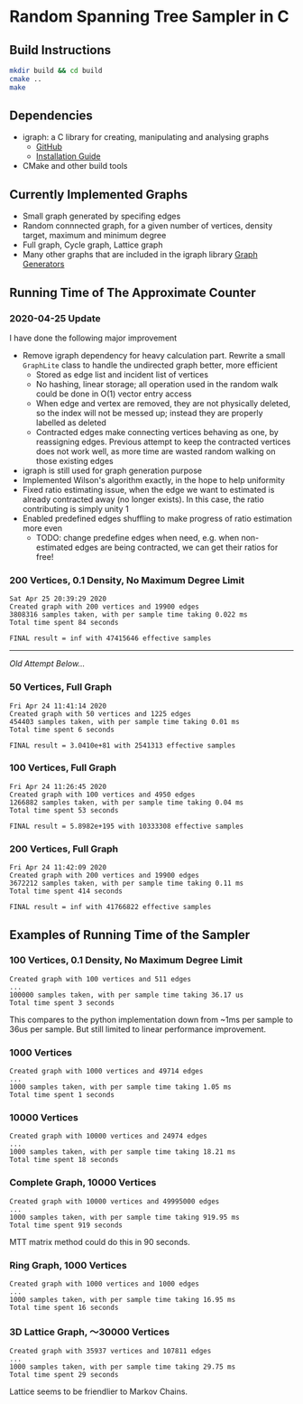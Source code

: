# Random Spanning Tree Sampler in C

## Build Instructions
``` bash
mkdir build && cd build
cmake ..
make
```
## Dependencies
- igraph: a C library for creating, manipulating and analysing graphs 
  - [GitHub](https://github.com/igraph/igraph)
  - [Installation Guide](https://igraph.org/c/)
- CMake and other build tools

## Currently Implemented Graphs
- Small graph generated by specifing edges
- Random connnected graph, for a given number of vertices, density target, maximum and minimum degree
- Full graph, Cycle graph, Lattice graph
- Many other graphs that are included in the igraph library [Graph Generators](https://igraph.org/c/doc/igraph-Generators.html)

## Running Time of The Approximate Counter

### 2020-04-25 Update

I have done the following major improvement
- Remove igraph dependency for heavy calculation part. Rewrite a small `GraphLite` class to handle the undirected graph better, more efficient
  - Stored as edge list and incident list of vertices
  - No hashing, linear storage; all operation used in the random walk could be done in O(1) vector entry access
  - When edge and vertex are removed, they are not physically deleted, so the index will not be messed up; instead they are properly labelled as deleted
  - Contracted edges make connecting vertices behaving as one, by reassigning edges. Previous attempt to keep the contracted vertices does not work well, as more time are wasted random walking on those existing edges
- igraph is still used for graph generation purpose
- Implemented Wilson's algorithm exactly, in the hope to help uniformity
- Fixed ratio estimating issue, when the edge we want to estimated is already contracted away (no longer exists). In this case, the ratio contributing is simply unity 1
- Enabled predefined edges shuffling to make progress of ratio estimation more even
  - TODO: change predefine edges when need, e.g. when non-estimated edges are being contracted, we can get their ratios for free!

### 200 Vertices, 0.1 Density, No Maximum Degree Limit
```
Sat Apr 25 20:39:29 2020
Created graph with 200 vertices and 19900 edges
3808316 samples taken, with per sample time taking 0.022 ms
Total time spent 84 seconds

FINAL result = inf with 47415646 effective samples
```
---

_Old Attempt Below..._

### 50 Vertices, Full Graph
```
Fri Apr 24 11:41:14 2020
Created graph with 50 vertices and 1225 edges
454403 samples taken, with per sample time taking 0.01 ms
Total time spent 6 seconds

FINAL result = 3.0410e+81 with 2541313 effective samples
```
### 100 Vertices, Full Graph
```
Fri Apr 24 11:26:45 2020
Created graph with 100 vertices and 4950 edges
1266882 samples taken, with per sample time taking 0.04 ms
Total time spent 53 seconds

FINAL result = 5.8982e+195 with 10333308 effective samples
```

### 200 Vertices, Full Graph
```
Fri Apr 24 11:42:09 2020
Created graph with 200 vertices and 19900 edges
3672212 samples taken, with per sample time taking 0.11 ms
Total time spent 414 seconds

FINAL result = inf with 41766822 effective samples
```
## Examples of Running Time of the Sampler

### 100 Vertices, 0.1 Density, No Maximum Degree Limit
```
Created graph with 100 vertices and 511 edges
...
100000 samples taken, with per sample time taking 36.17 us
Total time spent 3 seconds
```
This compares to the python implementation down from ~1ms per sample to 36us per sample. But still limited to linear performance improvement.

### 1000 Vertices
```
Created graph with 1000 vertices and 49714 edges
...
1000 samples taken, with per sample time taking 1.05 ms
Total time spent 1 seconds
```

### 10000 Vertices
```
Created graph with 10000 vertices and 24974 edges
...
1000 samples taken, with per sample time taking 18.21 ms
Total time spent 18 seconds
```

### Complete Graph, 10000 Vertices
```
Created graph with 10000 vertices and 49995000 edges
...
1000 samples taken, with per sample time taking 919.95 ms
Total time spent 919 seconds

```

MTT matrix method could do this in 90 seconds.

### Ring Graph, 1000 Vertices
```
Created graph with 1000 vertices and 1000 edges
...
1000 samples taken, with per sample time taking 16.95 ms
Total time spent 16 seconds
```

### 3D Lattice Graph, ～30000 Vertices
```
Created graph with 35937 vertices and 107811 edges
...
1000 samples taken, with per sample time taking 29.75 ms
Total time spent 29 seconds
```

Lattice seems to be friendlier to Markov Chains.